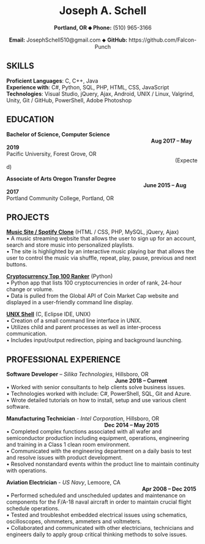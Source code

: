 <h1 align="center">Joseph A. Schell</h1>

<p align="center"><b>Portland, OR ⬥ Phone:</b> (510) 965-3166</p>
<p align="center"><b>Email:</b> JosephSchell510@gmail.com ⬥ <b>GitHub:</b> https://github.com/Falcon-Punch</p>

<h2>SKILLS</h2>

**Proficient Languages**: C, C++, Java<br/>
**Experience with**: C#, Python, SQL, PHP, HTML, CSS, JavaScript<br/>
**Technologies**: Visual Studio, jQuery, Ajax, Android, UNIX / Linux, Valgrind, Unity, Git / GitHub, PowerShell, Adobe Photoshop<br/>

## EDUCATION												
**Bachelor of Science, Computer Science** &nbsp;&nbsp;&nbsp;&nbsp;&nbsp;&nbsp;&nbsp;&nbsp;&nbsp;&nbsp;&nbsp;&nbsp;&nbsp;&nbsp;&nbsp;&nbsp;&nbsp;&nbsp;&nbsp;&nbsp;&nbsp;&nbsp;&nbsp;&nbsp;&nbsp;&nbsp;&nbsp;&nbsp;&nbsp;&nbsp;&nbsp;&nbsp;&nbsp;&nbsp;&nbsp;&nbsp;&nbsp;&nbsp;&nbsp;&nbsp;&nbsp;&nbsp;&nbsp;&nbsp;&nbsp;&nbsp;&nbsp;&nbsp;&nbsp;&nbsp;&nbsp;&nbsp;&nbsp;&nbsp;&nbsp;&nbsp;&nbsp;&nbsp;&nbsp;&nbsp;&nbsp;&nbsp;&nbsp;&nbsp;&nbsp;&nbsp;&nbsp;&nbsp;&nbsp;&nbsp;&nbsp;&nbsp;&nbsp;&nbsp;&nbsp;&nbsp;&nbsp;&nbsp;&nbsp;&nbsp;&nbsp;&nbsp;&nbsp;&nbsp;&nbsp;&nbsp;&nbsp;&nbsp;&nbsp;&nbsp;&nbsp;&nbsp;&nbsp;&nbsp;&nbsp;&nbsp;**Aug 2017 – May 2019**<br/>
Pacific University, Forest Grove, OR &nbsp;&nbsp;&nbsp;&nbsp;&nbsp;&nbsp;&nbsp;&nbsp;&nbsp;&nbsp;&nbsp;&nbsp;&nbsp;&nbsp;&nbsp;&nbsp;&nbsp;&nbsp;&nbsp;&nbsp;&nbsp;&nbsp;&nbsp;&nbsp;&nbsp;&nbsp;&nbsp;&nbsp;&nbsp;&nbsp;&nbsp;&nbsp;&nbsp;&nbsp;&nbsp;&nbsp;&nbsp;&nbsp;&nbsp;&nbsp;&nbsp;&nbsp;&nbsp;&nbsp;&nbsp;&nbsp;&nbsp;&nbsp;&nbsp;&nbsp;&nbsp;&nbsp;&nbsp;&nbsp;&nbsp;&nbsp;&nbsp;&nbsp;&nbsp;&nbsp;&nbsp;&nbsp;&nbsp;&nbsp;&nbsp;&nbsp;&nbsp;&nbsp;&nbsp;&nbsp;&nbsp;&nbsp;&nbsp;&nbsp;&nbsp;&nbsp;&nbsp;&nbsp;&nbsp;&nbsp;&nbsp;&nbsp;&nbsp;&nbsp;&nbsp;&nbsp;&nbsp;&nbsp;&nbsp;&nbsp;&nbsp;&nbsp;&nbsp;&nbsp;&nbsp;&nbsp;&nbsp;&nbsp;&nbsp;&nbsp;&nbsp;&nbsp;&nbsp;&nbsp;&nbsp;&nbsp;&nbsp;&nbsp;&nbsp;&nbsp;&nbsp;&nbsp;(Expected) 

**Associate of Arts Oregon Transfer Degree** &nbsp;&nbsp;&nbsp;&nbsp;&nbsp;&nbsp;&nbsp;&nbsp;&nbsp;&nbsp;&nbsp;&nbsp;&nbsp;&nbsp;&nbsp;&nbsp;&nbsp;&nbsp;&nbsp;&nbsp;&nbsp;&nbsp;&nbsp;&nbsp;&nbsp;&nbsp;&nbsp;&nbsp;&nbsp;&nbsp;&nbsp;&nbsp;&nbsp;&nbsp;&nbsp;&nbsp;&nbsp;&nbsp;&nbsp;&nbsp;&nbsp;&nbsp;&nbsp;&nbsp;&nbsp;&nbsp;&nbsp;&nbsp;&nbsp;&nbsp;&nbsp;&nbsp;&nbsp;&nbsp;&nbsp;&nbsp;&nbsp;&nbsp;&nbsp;&nbsp;&nbsp;&nbsp;&nbsp;&nbsp;&nbsp;&nbsp;&nbsp;&nbsp;&nbsp;&nbsp;&nbsp;&nbsp;&nbsp;&nbsp;&nbsp;&nbsp;&nbsp;&nbsp;&nbsp;&nbsp;&nbsp;&nbsp;&nbsp;&nbsp;&nbsp;&nbsp;&nbsp;&nbsp;&nbsp;&nbsp;&nbsp;**June 2015 – Aug 2017**<br/>
Portland Community College, Portland, OR

## PROJECTS                             									            	
**[Music Site / Spotify Clone](https://github.com/Falcon-Punch/Music-Site)**&nbsp;(HTML / CSS, PHP, MySQL, jQuery, Ajax)<br/>
•	A music streaming website that allows the user to sign up for an account, search and store music into personalized playlists.<br/>
•	The site is highlighted by an interactive music playing bar that allows the user to control the music via shuffle, repeat, play, pause, previous and next buttons.<br/>

**[Cryptocurrency Top 100 Ranker](https://github.com/Falcon-Punch/Cryptocurrency-Top-100-Ranker)**&nbsp;(Python)<br/>
•	Python app that lists 100 cryptocurrencies in order of rank, 24-hour change or volume.<br/>
•	Data is pulled from the Global API of Coin Market Cap website and displayed in a user-friendly command line display.<br/>

**[UNIX Shell](https://github.com/Falcon-Punch/UNIX-Shell)**&nbsp;(C, Eclipse IDE, UNIX)<br/>
•	Creation of a small command line interface in UNIX.<br/>
•	Utilizes child and parent processes as well as inter-process communication.<br/>
•	Includes input/output redirection, piping and background launching.<br/>

## PROFESSIONAL EXPERIENCE 										
**Software Developer** – *Silika Technologies*, Hillsboro, OR &nbsp;&nbsp;&nbsp;&nbsp;&nbsp;&nbsp;&nbsp;&nbsp;&nbsp;&nbsp;&nbsp;&nbsp;&nbsp;&nbsp;&nbsp;&nbsp;&nbsp;&nbsp;&nbsp;&nbsp;&nbsp;&nbsp;&nbsp;&nbsp;&nbsp;&nbsp;&nbsp;&nbsp;&nbsp;&nbsp;&nbsp;&nbsp;&nbsp;&nbsp;&nbsp;&nbsp;&nbsp;&nbsp;&nbsp;&nbsp;&nbsp;&nbsp;&nbsp;&nbsp;&nbsp;&nbsp;&nbsp;&nbsp;&nbsp;&nbsp;&nbsp;&nbsp;&nbsp;&nbsp;&nbsp;&nbsp;&nbsp;&nbsp;&nbsp;&nbsp;&nbsp;&nbsp;&nbsp;&nbsp;&nbsp;&nbsp;&nbsp;&nbsp;&nbsp;&nbsp;&nbsp;&nbsp;**June 2018 – Current**<br/>
•	Worked with senior consultants to help clients solve business issues.<br/>
•	Technologies worked with include: C#, PowerShell, SQL, Git and Azure.<br/>
•	Wrote detailed tutorials on how to install, setup and use various client software.<br/>

**Manufacturing Technician** - *Intel Corporation*, Hillsboro, OR &nbsp;&nbsp;&nbsp;&nbsp;&nbsp;&nbsp;&nbsp;&nbsp;&nbsp;&nbsp;&nbsp;&nbsp;&nbsp;&nbsp;&nbsp;&nbsp;&nbsp;&nbsp;&nbsp;&nbsp;&nbsp;&nbsp;&nbsp;&nbsp;&nbsp;&nbsp;&nbsp;&nbsp;&nbsp;&nbsp;&nbsp;&nbsp;&nbsp;&nbsp;&nbsp;&nbsp;&nbsp;&nbsp;&nbsp;&nbsp;&nbsp;&nbsp;&nbsp;&nbsp;&nbsp;&nbsp;&nbsp;&nbsp;&nbsp;&nbsp;&nbsp;&nbsp;&nbsp;&nbsp;&nbsp;&nbsp;&nbsp;&nbsp;&nbsp;&nbsp;&nbsp;&nbsp;&nbsp;&nbsp;&nbsp;**Dec 2014 – May 2015**<br/>
•	Completed complex functions associated with all wafer and semiconductor production including equipment, operations, engineering and training in a Class 1 clean room environment.<br/>
•	Communicated with the engineering department on a daily basis to test and resolve issues with product development.<br/>
•	Resolved nonstandard events within the product line to maintain continuity with operations.<br/>

**Aviation Electrician** - *US Navy*, Lemoore, CA &nbsp;&nbsp;&nbsp;&nbsp;&nbsp;&nbsp;&nbsp;&nbsp;&nbsp;&nbsp;&nbsp;&nbsp;&nbsp;&nbsp;&nbsp;&nbsp;&nbsp;&nbsp;&nbsp;&nbsp;&nbsp;&nbsp;&nbsp;&nbsp;&nbsp;&nbsp;&nbsp;&nbsp;&nbsp;&nbsp;&nbsp;&nbsp;&nbsp;&nbsp;&nbsp;&nbsp;&nbsp;&nbsp;&nbsp;&nbsp;&nbsp;&nbsp;&nbsp;&nbsp;&nbsp;&nbsp;&nbsp;&nbsp;&nbsp;&nbsp;&nbsp;&nbsp;&nbsp;&nbsp;&nbsp;&nbsp;&nbsp;&nbsp;&nbsp;&nbsp;&nbsp;&nbsp;&nbsp;&nbsp;&nbsp;&nbsp;&nbsp;&nbsp;&nbsp;&nbsp;&nbsp;&nbsp;&nbsp;&nbsp;&nbsp;&nbsp;&nbsp;&nbsp;&nbsp;&nbsp;&nbsp;&nbsp;&nbsp;&nbsp;&nbsp;&nbsp;&nbsp;&nbsp;&nbsp;&nbsp;**Apr 2008 – Dec 2015**<br/>
•	Performed scheduled and unscheduled updates and maintenance on components for the F/A-18 naval aircraft in order to maintain crucial flight schedule operations.<br/>
•	Tested and troubleshot embedded electrical issues using schematics, oscilloscopes, ohmmeters, ammeters and voltmeters.<br/>
•	Collaborated and communicated with other electricians, technicians and engineers daily to apply group critical thinking methods to solve issues.<br/>
